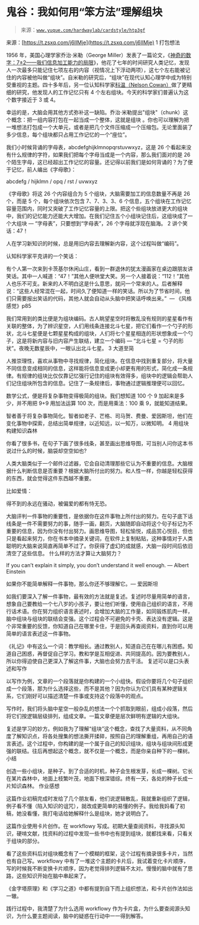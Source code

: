 # 鬼谷：我如何用“笨方法”理解组块

> 来源：[`www.yuque.com/hardwaylab/cardstyle/htp3gf`](https://www.yuque.com/hardwaylab/cardstyle/htp3gf)

<ne-quote id="uba5b02b3" data-lake-id="uba5b02b3">

来源：[https://t.zsxq.com/j6IIMje](https://t.zsxq.com/j6IIMje)</ne-quote> <ne-h2 id="6c3380ba" data-lake-id="6c3380ba"><ne-heading-ext><ne-heading-anchor></ne-heading-anchor><ne-heading-fold></ne-heading-fold></ne-heading-ext><ne-heading-content>1 打包想法</ne-heading-content></ne-h2> 

1956 年，美国心理学家乔治·米勒（George Miller）发表了一篇论文，《[神奇的数字：7±2——我们信息加工能力的局限](http://psychclassics.yorku.ca/Miller/)》，他花了七年的时间研究人类记忆，发现人一次最多只能记住七项左右的内容（视情况上下浮动两项），这七个左右能被记住的内容被他叫做“组块”。自米勒的研究后，“组块”在现代认知心理学中成为特别受重视的主题。四十多年后，另一位认知科学家[科温（Nelson Cowan）](https://doi.org/10.1017/S0140525X01003922.)做了更精细的研究，他发现人的工作记忆只有 4 个左右组块。今天的科学家们普遍认为这个数字接近于 3 或 4。 

幸运的是，大脑会用其他方式弥补这一缺陷。乔治·米勒提出"组块"（chunk）这个概念：把一组内容打包在一起当成一个整体，这就是组块 。你也可以理解为把一堆想法打包成一个大单元，或者是把几个文件压缩成一个压缩包。无论里面装了多少信息，每个组块都只占用工作记忆的一个“座位”。 

我们小时候背诵的字母表，abcdefghijklmnopqrstuvwxyz，这是 26 个看起来没有什么规律的字符，如果我们把每个字母当成是一个内容，那么我们面对的是 26 个陌生字母，这已经超出工作记忆的容量。还记得以前我们是如何背诵的？为了便于记忆，前人编出《字母歌》： <ne-quote id="u27ffacdb" data-lake-id="u27ffacdb">

abcdefg / hijklmn / opq / rst / uvwxyz</ne-quote> 

《字母歌》将这 26 个内容组合为 5 个组块，大脑需要加工的信息数量不再是 26 个，而是 5 个，每个组块依次包含 7、7、3、3、6 个信息，五个组块在工作记忆容量范围内，同时又突破了工作记忆容量的上限。把这个些组块放进更大的组块中，我们的记忆能力还能大大增加。在我们记住五个小组块记住后，这组块成了一个大组块 — “字母表”，只要想到“字母表”，26 个字母就浮现在脑海。 <ne-h2 id="ecd18a2f" data-lake-id="ecd18a2f"><ne-heading-ext><ne-heading-anchor></ne-heading-anchor><ne-heading-fold></ne-heading-fold></ne-heading-ext><ne-heading-content>2 讲个笑话：47！</ne-heading-content></ne-h2> 

人在学习新知识的时候，总是用旧内容去理解新内容，这个过程叫做“编码”。 

认知科学家平克讲的一个笑话： <ne-quote id="ue050e554" data-lake-id="ue050e554">

有个人第一次来到卡茨基尔休闲山庄，看到一群退休的犹太漫画家在桌边跟朋友讲笑话。其中一人喊道：“47！”其他人便哄堂大笑。另一个人接着说：“112！”其他人也乐不可支。新来的人不明白这是什么意思，就问一个常来的人。后者解释说：“这些人经常混在一起，时间久了便知道一样的笑话。所以为了节省时间，他们只需要报出笑话的代码，其他人就会自动从头脑中把笑话呼唤出来。”  — 《风格感觉》p85</ne-quote> 

我们常用到的类比便是为组块编码。古人眺望星空时将散乱没有规则的星星看作有关联的整体，为了辨识星空，人们用线条连接北斗七星，把它们看作一个勺子的形状，北斗七星便是七颗星星构成的组块，人们将七个星星相连的形状想象成一个勺子，这是将新内容与旧内容产生联结，建立一个编码 — “北斗七星 = 勺子的形状”。夜晚无数星辰中，一眼认出北斗七星。 <ne-h2 id="ea547522" data-lake-id="ea547522"><ne-heading-ext><ne-heading-anchor></ne-heading-anchor><ne-heading-fold></ne-heading-fold></ne-heading-ext><ne-heading-content>3 大道至简</ne-heading-content></ne-h2> 

人推崇理性，喜欢从事物中寻找规律，简化组块。在信息中找到重复部分，将大量不同信息变成相同的信息，这样能将信息变成更小却更有用的形式，简化成一条规律。有规律的组块比仅仅靠记忆强行记住的组块有效得多，组块中的逻辑会帮助人们记住组块所包含的信息。记住了一条规律后，事物通过逻辑推理便可以回忆。 

数学公式，便是将复杂事物变得极简的组块。我们想知道 100 个 9 加起来是多少，并不用把 9+9 用加法运算 100 次，而是用乘法：100 乘 9，就能知道结果。 

智者善于将复杂事物简化。智者如老子、芒格、司马贺、费曼、爱因斯坦，他们在变化事物中探索，总结出简单规律，以近知远，以一知万，以微知明。 <ne-h2 id="d1c09bb0" data-lake-id="d1c09bb0"><ne-heading-ext><ne-heading-anchor></ne-heading-anchor><ne-heading-fold></ne-heading-fold></ne-heading-ext><ne-heading-content>4 用组块构建知识森林</ne-heading-content></ne-h2> 

你看了很多书，在句子下画了很多线条，甚至画出思维导图，可当别人问你这本书说过什么的时候，脑袋却空空如也? 

人类大脑类似于一个邮件过滤器，它会自动清理那些它认为不重要的信息。大脑根据什么判断信息是否重要？根据大脑所付出的努力。和人性一样，你越是轻松获得的东西，就会觉得这件东西越不重要。 

比如爱情： <ne-quote id="u8e16b86c" data-lake-id="u8e16b86c">

得不到的永远在骚动，被偏爱的都有恃无恐。</ne-quote> 

大脑评判一件事物的重要性，是依据你在这件事物上所付出的努力。在句子底下话线条是一件不需要努力的事，随手一画，翻页，大脑随即自动将这个句子标记为不重要的信息，因为你没有付出努力。画思维导图，轻松愉悦，成品赏心悦目，但也只是看起来努力，你在书本中摘录关键词，在软件上复制粘贴，这种事情对于人类聪明的大脑来说简直再简单不过了。你获得了虚幻的成就感，大脑一段时间后依旧清空了这些信息。 <ne-h3 id="8180400f" data-lake-id="8180400f"><ne-heading-ext><ne-heading-anchor></ne-heading-anchor><ne-heading-fold></ne-heading-fold></ne-heading-ext><ne-heading-content>什么样的方法才算让大脑努力？</ne-heading-content></ne-h3> <ne-quote id="u1c7daf29" data-lake-id="u1c7daf29">

If you can’t explain it simply, you don’t understand it well enough. — Albert Einstein 

如果你不能简单解释一件事物，那么你还不够理解它。— 爱因斯坦</ne-quote> 

如我们要深入了解一件事物，最有效的方法就是复述。复述时尽量用简单的语言，想象自己要教给一个七八岁的小孩子，要让他们听懂，使用自己组织的语言，不用行话术语。你在努力组织语言表述时，会增加大脑的工作量，如同锻炼肌肉一样，脑中组块与组块的联结会变强。这个过程会不可避免的卡壳、表达没有逻辑。这是个非常重要的反馈，你知道自己在哪里卡住，于是回头再查阅资料，直到你可以用简单的语言表述这一件事物。 

《礼记》中有这么一个词：教学相长。通过教别人，知道自己在在哪儿有困惑。知道自己困惑，再督促自己学习。教和学是互相促进、共同提高的。因为要教别人，所以你得迫使自己更深入了解这件事，大脑也会努力去干活。 <ne-h3 id="777519eb" data-lake-id="777519eb"><ne-heading-ext><ne-heading-anchor></ne-heading-anchor><ne-heading-fold></ne-heading-fold></ne-heading-ext><ne-heading-content>复述可以是口头表述和写作</ne-heading-content></ne-h3> 

以写作为例，文章的一个段落就是你构建的一个小组快。假设你要将几个句子组织成一个段落，那为什么选择这些，而不是其他？因为你认为它们具有某种逻辑关系，它们刚好可以描述清楚一件事或支持这个段落中的观点。 

写作时，我们将头脑中星空一般杂乱的想法一个个抓取到眼前，组成小段落，然后将它们按逻辑层级排列，组成文章。一篇文章便是层次鲜明有逻辑的大组块。 

复述是学习的妙方。例如我为了理解“组块”这个概念，查找了大量资料，从不同角度了解知识点，将各处搜集的想法撕开揉碎，按照自己的理解重组，再用自己的语言表述。这个过程中，你构建的是一个属于自己的知识组块，组块与组块间形成更强的联结。往后再想起这个概念，就不仅是一个概念，而是你亲自种下的一棵树。 <ne-h2 id="5db9fd7c" data-lake-id="5db9fd7c"><ne-heading-ext><ne-heading-anchor></ne-heading-anchor><ne-heading-fold></ne-heading-fold></ne-heading-ext><ne-heading-content>小结</ne-heading-content></ne-h2> 

创造一些小组块，是种子。到了合适的时机，种子会生根发芽，长成一棵树。它长在某片森林中，地面上枝繁叶茂，地面下根深错综。终有一天，各处的种子长成一片知识森林。 <ne-h2 id="83f50be7" data-lake-id="83f50be7"><ne-heading-ext><ne-heading-anchor></ne-heading-anchor><ne-heading-fold></ne-heading-fold></ne-heading-ext><ne-heading-content>作业感想</ne-heading-content></ne-h2> 

这篇作业初稿完成时发给了几个朋友看，他们说逻辑散乱，我就重新组织了逻辑，例子看不懂（陷入知识的诅咒），就改成更简单的易懂的例子。我给我妈看了初稿，她没看懂，我打电话给她解释什么是组块，她才说明白了。 

这篇作业使用卡片创作。在 workflowy 写成。初期大量查阅资料，寻找源头知识，硬啃文献，找资料的过程中发现一些书中也有提到组块，就都找来看，只看关于组块的部分。 

看了这些资料后对组块概念有了一个模糊的框架，这个过程有摘录很多卡片，当然也有自己写。workflowy 中有了一堆这个主题的卡片后，我试着变化卡片顺序，写的时候我不断变换卡片顺序，因为老觉得排列逻辑不太对。慢慢的脑中就有了思路，这些知识开始在脑中串起来了。 

《金字塔原理》和《学习之道》中都有提到自下而上组织想法，和卡片创作法如出一辙。 

践行过程中，我清楚了为什么选用 workflowy 作为卡片盒，为什么要查阅源头知识，为什么要主题阅读，脑中的疑惑在行动中一一得到解答。